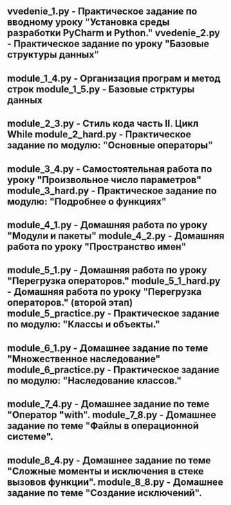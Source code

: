 vvedenie_1.py     - Практическое задание по вводному уроку "Установка среды разработки PyCharm и Python."
vvedenie_2.py     - Практическое задание по уроку "Базовые структуры данных"
---------------------------------------------------------------------------------------
module_1_4.py     - Организация програм и метод строк
module_1_5.py     - Базовые стрктуры данных
---------------------------------------------------------------------------------------
module_2_3.py     - Стиль кода часть II. Цикл While
module_2_hard.py  - Практическое задание по модулю: "Основные операторы"
---------------------------------------------------------------------------------------
module_3_4.py - Самостоятельная работа по уроку "Произвольное число параметров"
module_3_hard.py - Практическое задание по модулю: "Подробнее о функциях"
---------------------------------------------------------------------------------------
module_4_1.py - Домашняя работа по уроку "Модули и пакеты"
module_4_2.py - Домашняя работа по уроку "Пространство имен"
---------------------------------------------------------------------------------------
module_5_1.py - Домашняя работа по уроку "Перегрузка операторов."
module_5_1_hard.py - Домашняя работа по уроку "Перегрузка операторов." (второй этап)
module_5_practice.py - Практическое задание по модулю: "Классы и объекты."
---------------------------------------------------------------------------------------
module_6_1.py - Домашнее задание по теме "Множественное наследование"
module_6_practice.py - Практическое задание по модулю: "Наследование классов."
---------------------------------------------------------------------------------------
module_7_4.py - Домашнее задание по теме "Оператор "with".
module_7_8.py - Домашнее задание по теме "Файлы в операционной системе".
---------------------------------------------------------------------------------------
module_8_4.py - Домашнее задание по теме "Сложные моменты и исключения в стеке вызовов функции".
module_8_8.py - Домашнее задание по теме "Создание исключений".
---------------------------------------------------------------------------------------